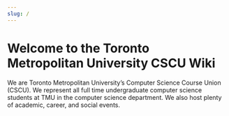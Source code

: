 ```yaml
---
slug: /
---
```

# Welcome to the Toronto Metropolitan University CSCU Wiki

We are Toronto Metropolitan University’s Computer Science Course Union (CSCU). We represent all full time undergraduate computer science students at TMU in the computer science department. We also host plenty of academic, career, and social events.

<!-- # Introduction

## Welcome to Toronto Metropolitan University's Department of Computer Science

The Department of Computer Science is located on the second floor of the Center for Computing and Engineering at Toronto Metropolitan University. We have five labs; ENG206 is an open lab that students always have access to because no courses are booked there. For more information regarding the DCS computer labs, refer to sub-section Lab Information under section "Introduction to DCS Computing Facilities". This guide is designed to introduce you to the diverse academic computing resources available to you as a student of the Department of Computer Science (DCS).

## ACS (Academic Computing Services) and DCS (Department of Computer Science)

Computing and Communications Services (CCS) is TMU's central information technology department, providing computing resources for TMU as a whole. Academic Computing Services (ACS) is a division of CCS. All Toronto Met students are given an ACS e-mail account in the form of login-id@torontomu.ca. UNIX accounts on servers such as turing, malthus and so on, are assigned as required. While CCS operates over 300 networked microcomputers and workstations in its labs, DCS operates its own labs independently. The Department of Computer Science can be found on the second floor of the Centre for Computer and Engineering at Toronto Met University. For more information about DCS Computing facilities, see the Introduction to DCS Computing Facilities.

## Where to Get Help

If you have a question which is not answered by this User's Guide, you should consult the User's Guide to Academic Computing and the Internet which is full of useful information about most of the computing facilities available throughout all of TMU. If you would like to book a lab or want to get some additional information about our Facilities, please email request@cs.torontomu.ca . If there is a problem with the hardware in one of our labs, first make sure that everything is plugged in properly. If this doesn't solve the problem then please email request@cs.torontomu.ca and include a detailed description of the problem, including which room and machine (eg. "The mouse is broken on PC ENG206-42" or "The monitor won't turn on at ENG201-15"). If there is a problem with the software or network, ask around to see if anyone else can help you. If that doesn't work, please contact one of the System Administrators. Mail can be sent to request@cs.ryerson.ca to report hardware or software problems, or to request new services. -->